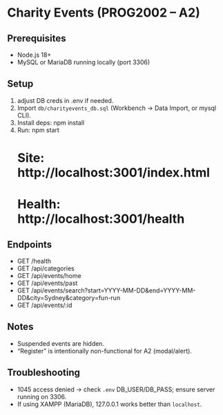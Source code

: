 # Charity Events (PROG2002 – A2)

## Prerequisites
- Node.js 18+
- MySQL or MariaDB running locally (port 3306)

## Setup
1) adjust DB creds in .env if needed.
2) Import `db/charityevents_db.sql` (Workbench → Data Import, or mysql CLI).
3) Install deps:
   npm install
4) Run:
   npm start
   # Site: http://localhost:3001/index.html
   # Health: http://localhost:3001/health

## Endpoints
- GET /health
- GET /api/categories
- GET /api/events/home
- GET /api/events/past
- GET /api/events/search?start=YYYY-MM-DD&end=YYYY-MM-DD&city=Sydney&category=fun-run
- GET /api/events/:id

## Notes
- Suspended events are hidden.
- “Register” is intentionally non-functional for A2 (modal/alert).

## Troubleshooting
- 1045 access denied → check `.env` DB_USER/DB_PASS; ensure server running on 3306.
- If using XAMPP (MariaDB), 127.0.0.1 works better than `localhost`.
